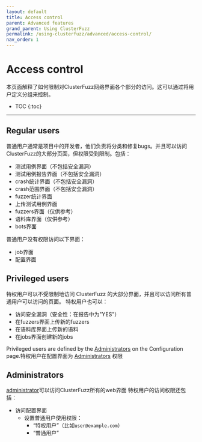 ```yaml
---
layout: default
title: Access control
parent: Advanced features
grand_parent: Using ClusterFuzz
permalink: /using-clusterfuzz/advanced/access-control/
nav_order: 1
---
```


# Access control

本页面解释了如何限制对ClusterFuzz网络界面各个部分的访问。这可以通过将用户定义分组来控制。

- TOC
{:toc}
---

## Regular users

普通用户通常是项目中的开发者，他们负责将分类和修复bugs。并且可以访问ClusterFuzz的大部分页面，但权限受到限制。包括：

* 测试用例界面（不包括安全漏洞）
* 测试用例报告界面（不包括安全漏洞）
* crash统计界面（不包括安全漏洞）
* crash范围界面（不包括安全漏洞）
* fuzzer统计界面
* 上传测试用例界面
*  fuzzers界面（仅供参考）
* 语料库界面（仅供参考）
* bots界面

普通用户没有权限访问以下界面：
* job界面
* 配置界面

## Privileged users

特权用户可以不受限制地访问 ClusterFuzz 的大部分界面，并且可以访问所有普通用户可以访问的页面。
特权用户也可以：

* 访问安全漏洞（安全性：在报告中为"YES"）
* 在fuzzers界面上传新的fuzzers
* 在语料库界面上传新的语料
* 在jobs界面创建新的jobs

Privileged users are defined by the [Administrators](#administrators) on the Configuration page.特权用户在配置界面为 [Administrators](#administrators) 权限

## Administrators

 [administrator](https://cloud.google.com/appengine/docs/standard/python/users/adminusers)可以访问ClusterFuzz所有的web界面
特权用户的访问权限还包括：

* 访问配置界面
  * 设置普通用户使用权限：
    * “特权用户”（比如`user@example.com`）
    * “普通用户”
